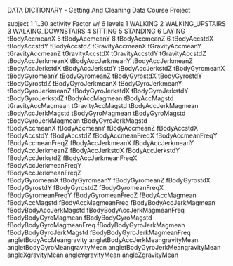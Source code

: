   
DATA DICTIONARY - Getting And Cleaning Data Course Project

 subject 1
 				1..30
 activity
 			Factor w/ 6 levels 
 			1 WALKING
			2 WALKING_UPSTAIRS
			3 WALKING_DOWNSTAIRS
			4 SITTING
			5 STANDING
			6 LAYING
 tBodyAccmeanX 5
 tBodyAccmeanY 8
 tBodyAccmeanZ 6
 tBodyAccstdX
 tBodyAccstdY
 tBodyAccstdZ
 tGravityAccmeanX
 tGravityAccmeanY
 tGravityAccmeanZ
 tGravityAccstdX
 tGravityAccstdY
 tGravityAccstdZ
 tBodyAccJerkmeanX
 tBodyAccJerkmeanY 
 tBodyAccJerkmeanZ
 tBodyAccJerkstdX
 tBodyAccJerkstdY
 tBodyAccJerkstdZ
 tBodyGyromeanX
 tBodyGyromeanY
 tBodyGyromeanZ
 tBodyGyrostdX
 tBodyGyrostdY
 tBodyGyrostdZ
 tBodyGyroJerkmeanX
 tBodyGyroJerkmeanY
 tBodyGyroJerkmeanZ
 tBodyGyroJerkstdX
 tBodyGyroJerkstdY
 tBodyGyroJerkstdZ
 tBodyAccMagmean
 tBodyAccMagstd
 tGravityAccMagmean
 tGravityAccMagstd
 tBodyAccJerkMagmean
 tBodyAccJerkMagstd
 tBodyGyroMagmean
 tBodyGyroMagstd
 tBodyGyroJerkMagmean 
 tBodyGyroJerkMagstd                     
 fBodyAccmeanX
 fBodyAccmeanY
 fBodyAccmeanZ
 fBodyAccstdX
 fBodyAccstdY
 fBodyAccstdZ
 fBodyAccmeanFreqX
 fBodyAccmeanFreqY
 fBodyAccmeanFreqZ
 fBodyAccJerkmeanX
 fBodyAccJerkmeanY
 fBodyAccJerkmeanZ
 fBodyAccJerkstdX
 fBodyAccJerkstdY
 fBodyAccJerkstdZ
 fBodyAccJerkmeanFreqX                   
 fBodyAccJerkmeanFreqY                   
 fBodyAccJerkmeanFreqZ                   
 fBodyGyromeanX
 fBodyGyromeanY
 fBodyGyromeanZ
 fBodyGyrostdX
 fBodyGyrostdY
 fBodyGyrostdZ
 fBodyGyromeanFreqX
 fBodyGyromeanFreqY
 fBodyGyromeanFreqZ
 fBodyAccMagmean
 fBodyAccMagstd
 fBodyAccMagmeanFreq
 fBodyBodyAccJerkMagmean
 fBodyBodyAccJerkMagstd
 fBodyBodyAccJerkMagmeanFreq
 fBodyBodyGyroMagmean
 fBodyBodyGyroMagstd
 fBodyBodyGyroMagmeanFreq
 fBodyBodyGyroJerkMagmean
 fBodyBodyGyroJerkMagstd
 fBodyBodyGyroJerkMagmeanFreq
 angletBodyAccMeangravity
 angletBodyAccJerkMeangravityMean
 angletBodyGyroMeangravityMean
 angletBodyGyroJerkMeangravityMean
 angleXgravityMean
 angleYgravityMean
 angleZgravityMean
